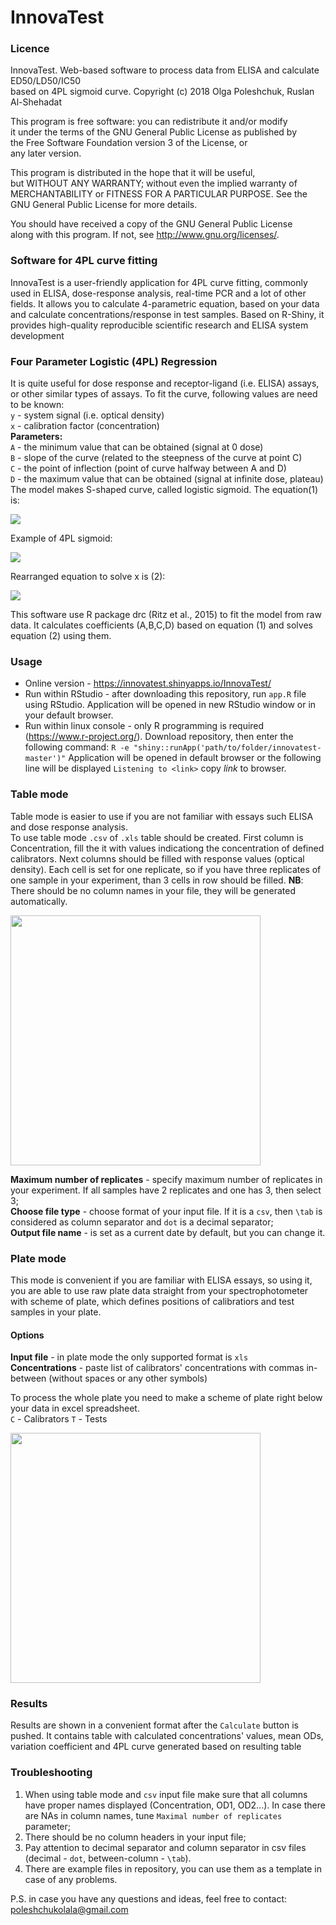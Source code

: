 # InnovaTest

### Licence
InnovaTest. Web-based software to process data from ELISA and calculate ED50/LD50/IC50  
based on 4PL sigmoid curve.
Copyright (c) 2018  Olga Poleshchuk, Ruslan Al-Shehadat  

This program is free software: you can redistribute it and/or modify  
it under the terms of the GNU General Public License as published by  
the Free Software Foundation version 3 of the License, or  
any later version.  

This program is distributed in the hope that it will be useful,  
but WITHOUT ANY WARRANTY; without even the implied warranty of  
MERCHANTABILITY or FITNESS FOR A PARTICULAR PURPOSE.  See the  
GNU General Public License for more details.  

You should have received a copy of the GNU General Public License  
along with this program.  If not, see <http://www.gnu.org/licenses/>.  

### Software for 4PL curve fitting

InnovaTest is a user-friendly application for 4PL curve fitting, commonly used in ELISA, dose-response analysis,
real-time PCR and a lot of other fields. It allows you to calculate 4-parametric equation, based on your data 
and calculate concentrations/response in test samples.
Based on R-Shiny, it provides high-quality reproducible scientific research and ELISA system development

### Four Parameter Logistic (4PL) Regression
It is quite useful for dose response and receptor-ligand (i.e. ELISA) assays, or other similar types of assays. To fit the curve, following values are need to be known:  
`y` - system signal (i.e. optical density)  
`x` - calibration factor (concentration)  
__Parameters:__  
`A` - the minimum value that can be obtained (signal at 0 dose)  
`B` - slope of the curve (related to the steepness of the curve at point C)  
`C` - the point of inflection (point of curve halfway between A and D)  
`D` - the maximum value that can be obtained (signal at infinite dose, plateau)  
The model makes S-shaped curve, called logistic sigmoid. The equation(1) is:  

<img src="https://pp.userapi.com/c847123/v847123870/14b046/sqzlVgi_9Z4.jpg">

Example of 4PL sigmoid:  

<img src="https://pp.userapi.com/c847123/v847123870/14b055/o2lXW5NEKGg.jpg">

Rearranged equation to solve x is (2):  

<img src="https://pp.userapi.com/c847123/v847123870/14b04d/IqaQt7UoAEc.jpg">

This software use R package drc (Ritz et al., 2015) to fit the model from raw data. It calculates coefficients (A,B,C,D) based on equation (1) and solves equation (2) using them.

### Usage
* Online version - https://innovatest.shinyapps.io/InnovaTest/
* Run within RStudio - after downloading this repository, run `app.R` file using RStudio. Application will be opened in new RStudio window or in your default browser.
* Run within linux console - only R programming is required (https://www.r-project.org/). Download repository, then enter the following command:
`R -e "shiny::runApp('path/to/folder/innovatest-master')"` Application will be opened in default browser or the following line will be displayed `Listening to <link>` copy *link* to browser.

### Table mode
Table mode is easier to use if you are not familiar with essays such ELISA and dose response analysis.  
To use table mode `.csv` of `.xls` table should be created. First column is Concentration, fill the it with values indicationg the concentration of defined calibrators. Next columns should be filled with response values (optical density). Each cell is set for one replicate, so if you have three replicates of one sample in your experiment, than 3 cells in row should be filled.
__NB__: There should be no column names in your file, they will be generated automatically.

<img src="https://pp.userapi.com/c847124/v847124719/13f51e/QxRBGiJeUU4.jpg" width="400">

__Maximum number of replicates__ - specify maximum number of replicates in your experiment. If all samples have 2 replicates and one has 3, then select 3;  
__Choose file type__ - choose format of your input file. If it is a `csv`, then `\tab` is considered as column separator and `dot` is a decimal separator;  
__Output file name__ - is set as a current date by default, but you can change it. 

### Plate mode
This mode is convenient if you are familiar with ELISA essays, so using it, you are able to use raw plate data straight from your spectrophotometer with scheme of plate, which defines positions of calibratiors and test samples in your plate.

#### Options
__Input file__ - in plate mode the only supported format is `xls`  
__Concentrations__ - paste list of calibrators' concentrations with commas in-between (without spaces or any other symbols)

To process the whole plate you need to make a scheme of plate right below your data in excel spreadsheet.  
`C` - Calibrators
`T` - Tests

<img src="https://pp.userapi.com/c847124/v847124719/13f525/7PnqqgRP4Xw.jpg" width="400">

### Results
Results are shown in a convenient format after the `Calculate` button is pushed.
It contains table with calculated concentrations' values, mean ODs, variation coefficient and 4PL curve generated based on resulting table

### Troubleshooting
1. When using table mode and `csv` input file make sure that all columns have proper names displayed (Concentration, OD1, OD2...). In case there are NAs in column names, tune `Maximal number of replicates` parameter;
2. There should be no column headers in your input file;
3. Pay attention to decimal separator and column separator in csv files (decimal - `dot`, between-column - `\tab`).
4. There are example files in repository, you can use them as a template in case of any problems.

P.S. in case you have any questions and ideas, feel free to contact:  
poleshchukolala@gmail.com  
